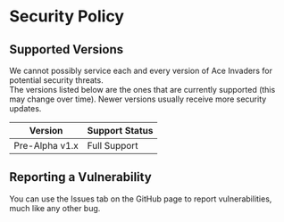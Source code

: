 # Security Policy

## Supported Versions

We cannot possibly service each and every version of Ace Invaders for potential security threats.<br>
The versions listed below are the ones that are currently supported (this may change over time). Newer versions usually receive more security updates.

|    Version     | Support Status |
|----------------|----------------|
| Pre-Alpha v1.x |  Full Support  |

## Reporting a Vulnerability

You can use the Issues tab on the GitHub page to report vulnerabilities, much like any other bug.<br>
